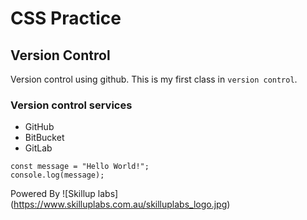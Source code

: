 # CSS Practice
## Version Control
Version control using github. This is my first class in `version control`.

### Version control services
* GitHub
* BitBucket
* GitLab

```
const message = "Hello World!";
console.log(message);
```

Powered By
![Skillup labs] (https://www.skilluplabs.com.au/skilluplabs_logo.jpg)
